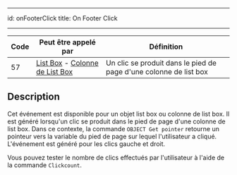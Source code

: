 - - -
id: onFooterClick title: On Footer Click
- - -

| Code | Peut être appelé par                                                                                                  | Définition                                                        |
| ---- | --------------------------------------------------------------------------------------------------------------------- | ----------------------------------------------------------------- |
| 57   | [List Box](FormObjects/listbox_overview.md) - [Colonne de List Box](FormObjects/listbox_overview.md#list-box-columns) | Un clic se produit dans le pied de page d'une colonne de list box |


## Description

Cet événement est disponible pour un objet list box ou colonne de list box. Il est généré lorsqu'un clic se produit dans le pied de page d'une colonne de list box. Dans ce contexte, la commande `OBJECT Get pointer` retourne un pointeur vers la variable du pied de page sur lequel l'utilisateur a cliqué. L'événement est généré pour les clics gauche et droit.

Vous pouvez tester le nombre de clics effectués par l'utilisateur à l'aide de la commande `Clickcount`.
